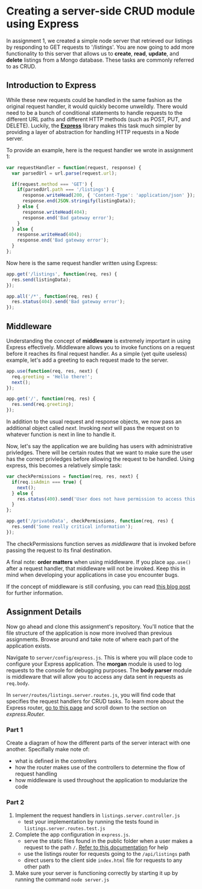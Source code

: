 # Creating a server-side CRUD module using Express
In assignment 1, we created a simple node server that retrieved our listings by responding to GET requests 
to '/listings'. You are now going to add more functionality to this server that allows us 
to **create**, **read**, **update**, and **delete** listings from a Mongo database. These tasks are commonly referred 
to as CRUD. 

## Introduction to Express
While these new requests could be handled in the same fashion as the original request handler, it would quickly 
become unweildly. There would need to be a bunch of conditional statements to handle requests to the different 
URL paths and different HTTP methods (such as POST, PUT, and DELETE). Luckily, the 
[**Express**](http://expressjs.com/en/index.html) library makes this task much simpler by providing a layer of 
abstraction for handling HTTP requests in a Node server. 

To provide an example, here is the request handler we wrote in assignment 1:

```javascript
var requestHandler = function(request, response) {
  var parsedUrl = url.parse(request.url);

  if(request.method === 'GET') {
    if(parsedUrl.path === '/listings') {
      response.writeHead(200, { 'Content-Type': 'application/json' });
      response.end(JSON.stringify(listingData));
    } else {
      response.writeHead(404);
      response.end('Bad gateway error'); 
    }
  } else {
    response.writeHead(404);
    response.end('Bad gateway error');
  }
};
```

Now here is the same request handler written using Express:
```javascript
app.get('/listings', function(req, res) {
  res.send(listingData);
});

app.all('/*', function(req, res) {
  res.status(404).send('Bad gateway error');
});
```

## Middleware
Understanding the concept of **middleware** is extremely important in using Express effectively. 
Middleware allows you to invoke functions on a request before it reaches its final request handler. 
As a simple (yet quite useless) example, let's add a greeting to each request made to the server. 

```javascript
app.use(function(req, res, next) {
  req.greeting = 'Hello there!';
  next();
});

app.get('/', function(req, res) {
  res.send(req.greeting);
});
```
In addition to the usual request and response objects, we now pass an additional object called *next*. 
Invoking *next* will pass the request on to whatever function is next in line to handle it. 

Now, let's say the application we are building has users with administrative privledges. 
There will be certain routes that we want to make sure the user has the correct privledges before allowing 
the request to be handled. Using express, this becomes a relatively simple task:

```javascript
var checkPermissions = function(req, res, next) {
  if(req.isAdmin === true) {
    next();
  } else {
    res.status(400).send('User does not have permission to access this path');
  }
};

app.get('/privateData', checkPermissions, function(req, res) {
  res.send('Some really critical information');
});
```

The checkPermissions function serves as *middleware* that is invoked before passing the request to its final destination. 

A final note: **order matters** when using middleware. If you place `app.use()` after a request handler, 
that middleware will not be invoked. Keep this in mind when developing your applications in case you encounter bugs. 

If the concept of middleware is still confusing, you can read 
[this blog post](https://www.safaribooksonline.com/blog/2014/03/10/express-js-middleware-demystified/) 
for further information. 

## Assignment Details
Now go ahead and clone this assignment's repository. You'll notice that the file structure of the application is 
now more involved than previous assignments. Browse around and take note of where each part of the application exists. 

Navigate to `server/config/express.js`. This is where you will place code to configure your Express application. 
The **morgan** module is used to log requests to the console for debugging purposes. 
The **body parser** module is middleware that will allow you to access any data sent in requests as `req.body`. 

In `server/routes/listings.server.routes.js`, you will find code that specifies the request handlers for CRUD tasks. 
To learn more about the Express router, [go to this page](http://expressjs.com/en/guide/routing.html) and scroll down 
to the section on *express.Router.*

### Part 1
Create a diagram of how the different parts of the server interact with one another. Specifially make note of: 
   - what is defined in the controllers
   - how the router makes use of the controllers to determine the flow of request handling
   - how middleware is used throughout the application to modularize the code


### Part 2

1. Implement the request handlers in `listings.server.controller.js`
    - test your implementation by running the tests found in `listings.server.routes.test.js`
2. Complete the app configuration in `express.js`. 
    - serve the static files found in the public folder when a user makes a request to the path `/`. 
    [Refer to this documentation](http://expressjs.com/en/starter/static-files.html) for help
    - use the listings router for requests going to the `/api/listings` path 
    - direct users to the client side `index.html` file for requests to any other path
3. Make sure your server is functioning correctly by starting it up by running the command `node server.js`


